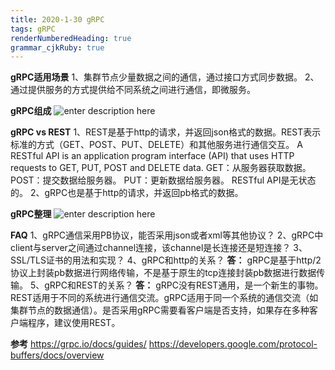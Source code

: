 ```yaml
---
title: 2020-1-30 gRPC
tags: gRPC
renderNumberedHeading: true
grammar_cjkRuby: true
---
```


**gRPC适用场景**
1、集群节点少量数据之间的通信，通过接口方式同步数据。
2、通过提供服务的方式提供给不同系统之间进行通信，即微服务。

**gRPC组成**
![enter description here](./images/1580380884261.png)

**gRPC vs REST**
1、REST是基于http的请求，并返回json格式的数据。REST表示标准的方式（GET、POST、PUT、DELETE）和其他服务进行通信交互。
A RESTful API is an application program interface (API) that uses HTTP requests to GET, PUT, POST and DELETE data.
GET：从服务器获取数据。
POST：提交数据给服务器。
PUT：更新数据给服务器。
RESTful API是无状态的。
2、gRPC也是基于http的请求，并返回pb格式的数据。

**gRPC整理**
![enter description here](./images/1580393028156.png)

**FAQ**
1、gRPC通信采用PB协议，能否采用json或者xml等其他协议？
2、gRPC中client与server之间通过channel连接，该channel是长连接还是短连接？
3、SSL/TLS证书的用法和实现？
4、gRPC和http的关系？
**答：** gRPC是基于http/2协议上封装pb数据进行网络传输，不是基于原生的tcp连接封装pb数据进行数据传输。
5、gRPC和REST的关系？
**答：** gRPC没有REST通用，是一个新生的事物。REST适用于不同的系统进行通信交流。gRPC适用于同一个系统的通信交流（如集群节点的数据通信）。是否采用gRPC需要看客户端是否支持，如果存在多种客户端程序，建议使用REST。

**参考**
https://grpc.io/docs/guides/
https://developers.google.com/protocol-buffers/docs/overview